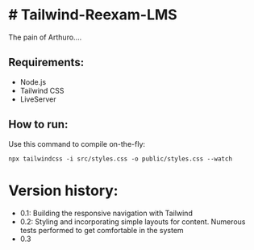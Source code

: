 <h1># Tailwind-Reexam-LMS</h1>
<e>The pain of Arthuro....</e>

<h2>Requirements:</h2>
<ul>
    <li>Node.js</li>
    <li>Tailwind CSS</li>
    <li>LiveServer</li>
</ul>

<h2>How to run:</h2>
<p>Use this command to compile on-the-fly: </p>
<code>npx tailwindcss -i src/styles.css -o public/styles.css --watch</code>

<h1>Version history:</h1>

<ul>
    <li>0.1: Building the responsive navigation with Tailwind</li>
    <li>0.2: Styling and incorporating simple layouts for content. Numerous tests performed to get comfortable in the system</li>
    <li>0.3</li>
</ul>
